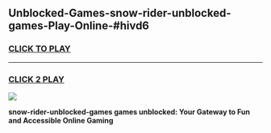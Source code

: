 
## Unblocked-Games-snow-rider-unblocked-games-Play-Online-#hivd6
<h3>
<a href="https://premium.freeplayer.one?title=snow-rider-unblocked-games&ref=24F">CLICK TO PLAY</a></h3>
<hr>

<h3>
<a href="https://premium.freeplayer.one?title=snow-rider-unblocked-games&ref=24F">CLICK 2 PLAY</a>
  
</h3>

<a href="https://premium.freeplayer.one?title=snow-rider-unblocked-games&ref=24F/"><img src="https://clearcache.store/games.png"></a>


**snow-rider-unblocked-games games unblocked: Your Gateway to Fun and Accessible Online Gaming**
